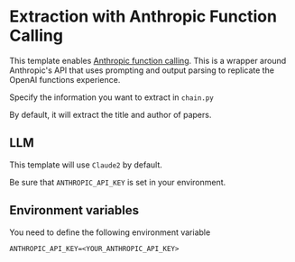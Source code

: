 # Extraction with Anthropic Function Calling

This template enables [Anthropic function calling](https://python.langchain.com/docs/integrations/chat/extraction_anthropic_functions).
This is a wrapper around Anthropic's API that uses prompting and output parsing to replicate the OpenAI functions experience.

Specify the information you want to extract in `chain.py`

By default, it will extract the title and author of papers.

##  LLM

This template will use `Claude2` by default. 

Be sure that `ANTHROPIC_API_KEY` is set in your environment.

## Environment variables

You need to define the following environment variable

```shell
ANTHROPIC_API_KEY=<YOUR_ANTHROPIC_API_KEY>
```
